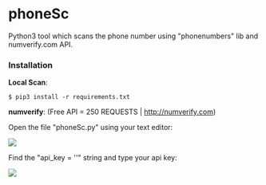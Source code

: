 # phoneSc
Python3 tool which scans the phone number using "phonenumbers" lib and numverify.com API.

### Installation
**Local Scan**:

```$ pip3 install -r requirements.txt```

**numverify**:
(Free API = 250 REQUESTS | http://numverify.com)

Open the file "phoneSc.py" using your text editor:

![](screenshots/nvinstallation.png)

Find the "api_key = ''" string and type your api key:

![](screenshots/nvapi.png)

